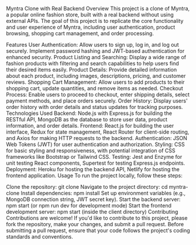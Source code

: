 Myntra Clone with Real Backend
Overview
This project is a clone of Myntra, a popular online fashion store, built with a real backend without using external APIs. The goal of this project is to replicate the core functionality and user experience of Myntra, including user authentication, product browsing, shopping cart management, and order processing.

Features
User Authentication: Allow users to sign up, log in, and log out securely. Implement password hashing and JWT-based authentication for enhanced security.
Product Listing and Searching: Display a wide range of fashion products with filtering and search capabilities to help users find their desired items easily.
Product Details: Provide detailed information about each product, including images, descriptions, pricing, and customer reviews.
Shopping Cart Management: Allow users to add products to their shopping cart, update quantities, and remove items as needed.
Checkout Process: Enable users to proceed to checkout, enter shipping details, select payment methods, and place orders securely.
Order History: Display users' order history with order details and status updates for tracking purposes.
Technologies Used
Backend: Node.js with Express.js for building the RESTful API, MongoDB as the database to store user data, product information, and order details.
Frontend: React.js for building the user interface, Redux for state management, React Router for client-side routing, and Axios for making HTTP requests to the backend.
Authentication: JSON Web Tokens (JWT) for user authentication and authorization.
Styling: CSS for basic styling and responsiveness, with potential integration of CSS frameworks like Bootstrap or Tailwind CSS.
Testing: Jest and Enzyme for unit testing React components, Supertest for testing Express.js endpoints.
Deployment: Heroku for hosting the backend API, Netlify for hosting the frontend application.
Usage
To run the project locally, follow these steps:

Clone the repository: git clone <repository-url>
Navigate to the project directory: cd myntra-clone
Install dependencies: npm install
Set up environment variables (e.g., MongoDB connection string, JWT secret key).
Start the backend server: npm start (or npm run dev for development mode)
Start the frontend development server: npm start (inside the client directory)
Contributing
Contributions are welcome! If you'd like to contribute to this project, please fork the repository, make your changes, and submit a pull request. Before submitting a pull request, ensure that your code follows the project's coding standards and conventions.
